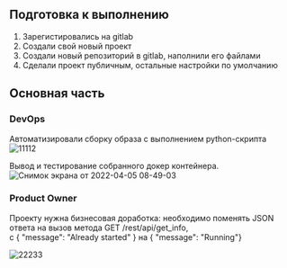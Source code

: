 ## Подготовка к выполнению    
   
1. Зарегистировались на gitlab      
2. Создали свой новый проект   
3. Создали новый репозиторий в gitlab, наполнили его файлами   
4. Сделали проект публичным, остальные настройки по умолчанию    
   
## Основная часть    
   
### DevOps    
    
Автоматизировали сборку образа с выполнением python-скрипта    
![11112](https://user-images.githubusercontent.com/87299405/161674185-c8857d90-a821-4a09-af61-7d352f2929c6.png)   
     
Вывод и тестирование собранного докер контейнера.  
![Снимок экрана от 2022-04-05 08-49-03](https://user-images.githubusercontent.com/87299405/161681048-7e91e02c-cdb8-41d4-9fd7-98944f731d43.png)   
   
### Product Owner   
   
Проекту нужна бизнесовая доработка: необходимо поменять JSON ответа на вызов метода GET /rest/api/get_info,   
с { "message": "Already started" } на { "message": "Running"}   
    
![22233](https://user-images.githubusercontent.com/87299405/161889826-88c17ee6-79ad-4c9e-906d-0c8f15a863c3.png)

